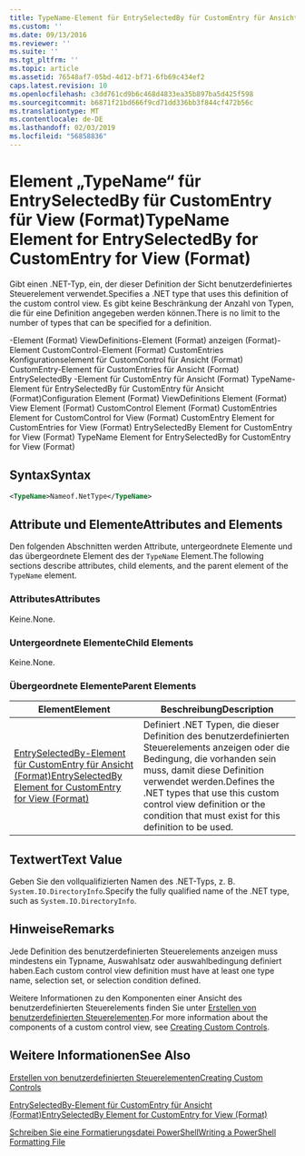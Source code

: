 ```yaml
---
title: TypeName-Element für EntrySelectedBy für CustomEntry für Ansicht (Format) | Microsoft-Dokumentation
ms.custom: ''
ms.date: 09/13/2016
ms.reviewer: ''
ms.suite: ''
ms.tgt_pltfrm: ''
ms.topic: article
ms.assetid: 76548af7-05bd-4d12-bf71-6fb69c434ef2
caps.latest.revision: 10
ms.openlocfilehash: c3dd761cd9b6c468d4833ea35b897ba5d425f598
ms.sourcegitcommit: b6871f21bd666f9cd71dd336bb3f844cf472b56c
ms.translationtype: MT
ms.contentlocale: de-DE
ms.lasthandoff: 02/03/2019
ms.locfileid: "56858836"
---
```

# <a name="typename-element-for-entryselectedby-for-customentry-for-view-format"></a><span data-ttu-id="65295-102">Element „TypeName“ für EntrySelectedBy für CustomEntry für View (Format)</span><span class="sxs-lookup"><span data-stu-id="65295-102">TypeName Element for EntrySelectedBy for CustomEntry for View (Format)</span></span>

<span data-ttu-id="65295-103">Gibt einen .NET-Typ, ein, der dieser Definition der Sicht benutzerdefiniertes Steuerelement verwendet.</span><span class="sxs-lookup"><span data-stu-id="65295-103">Specifies a .NET type that uses this definition of the custom control view.</span></span> <span data-ttu-id="65295-104">Es gibt keine Beschränkung der Anzahl von Typen, die für eine Definition angegeben werden können.</span><span class="sxs-lookup"><span data-stu-id="65295-104">There is no limit to the number of types that can be specified for a definition.</span></span>

<span data-ttu-id="65295-105">-Element (Format) ViewDefinitions-Element (Format) anzeigen (Format)-Element CustomControl-Element (Format) CustomEntries Konfigurationselement für CustomControl für Ansicht (Format) CustomEntry-Element für CustomEntries für Ansicht (Format) EntrySelectedBy -Element für CustomEntry für Ansicht (Format) TypeName-Element für EntrySelectedBy für CustomEntry für Ansicht (Format)</span><span class="sxs-lookup"><span data-stu-id="65295-105">Configuration Element (Format) ViewDefinitions Element (Format) View Element (Format) CustomControl Element (Format) CustomEntries Element for CustomControl for View (Format) CustomEntry Element for CustomEntries for View (Format) EntrySelectedBy Element for CustomEntry for View (Format) TypeName Element for EntrySelectedBy for CustomEntry for View (Format)</span></span>

## <a name="syntax"></a><span data-ttu-id="65295-106">Syntax</span><span class="sxs-lookup"><span data-stu-id="65295-106">Syntax</span></span>

```xml
<TypeName>Nameof.NetType</TypeName>
```

## <a name="attributes-and-elements"></a><span data-ttu-id="65295-107">Attribute und Elemente</span><span class="sxs-lookup"><span data-stu-id="65295-107">Attributes and Elements</span></span>

<span data-ttu-id="65295-108">Den folgenden Abschnitten werden Attribute, untergeordnete Elemente und das übergeordnete Element des der `TypeName` Element.</span><span class="sxs-lookup"><span data-stu-id="65295-108">The following sections describe attributes, child elements, and the parent element of the `TypeName` element.</span></span>

### <a name="attributes"></a><span data-ttu-id="65295-109">Attributes</span><span class="sxs-lookup"><span data-stu-id="65295-109">Attributes</span></span>

<span data-ttu-id="65295-110">Keine.</span><span class="sxs-lookup"><span data-stu-id="65295-110">None.</span></span>

### <a name="child-elements"></a><span data-ttu-id="65295-111">Untergeordnete Elemente</span><span class="sxs-lookup"><span data-stu-id="65295-111">Child Elements</span></span>

<span data-ttu-id="65295-112">Keine.</span><span class="sxs-lookup"><span data-stu-id="65295-112">None.</span></span>

### <a name="parent-elements"></a><span data-ttu-id="65295-113">Übergeordnete Elemente</span><span class="sxs-lookup"><span data-stu-id="65295-113">Parent Elements</span></span>

|<span data-ttu-id="65295-114">Element</span><span class="sxs-lookup"><span data-stu-id="65295-114">Element</span></span>|<span data-ttu-id="65295-115">Beschreibung</span><span class="sxs-lookup"><span data-stu-id="65295-115">Description</span></span>|
|-------------|-----------------|
|[<span data-ttu-id="65295-116">EntrySelectedBy-Element für CustomEntry für Ansicht (Format)</span><span class="sxs-lookup"><span data-stu-id="65295-116">EntrySelectedBy Element for CustomEntry for View (Format)</span></span>](./entryselectedby-element-for-customentry-for-customcontrol-for-view-format.md)|<span data-ttu-id="65295-117">Definiert .NET Typen, die dieser Definition des benutzerdefinierten Steuerelements anzeigen oder die Bedingung, die vorhanden sein muss, damit diese Definition verwendet werden.</span><span class="sxs-lookup"><span data-stu-id="65295-117">Defines the .NET types that use this custom control view definition or the condition that must exist for this definition to be used.</span></span>|

## <a name="text-value"></a><span data-ttu-id="65295-118">Textwert</span><span class="sxs-lookup"><span data-stu-id="65295-118">Text Value</span></span>

<span data-ttu-id="65295-119">Geben Sie den vollqualifizierten Namen des .NET-Typs, z. B. `System.IO.DirectoryInfo`.</span><span class="sxs-lookup"><span data-stu-id="65295-119">Specify the fully qualified name of the .NET type, such as `System.IO.DirectoryInfo`.</span></span>

## <a name="remarks"></a><span data-ttu-id="65295-120">Hinweise</span><span class="sxs-lookup"><span data-stu-id="65295-120">Remarks</span></span>

<span data-ttu-id="65295-121">Jede Definition des benutzerdefinierten Steuerelements anzeigen muss mindestens ein Typname, Auswahlsatz oder auswahlbedingung definiert haben.</span><span class="sxs-lookup"><span data-stu-id="65295-121">Each custom control view definition must have at least one type name, selection set, or selection condition defined.</span></span>

<span data-ttu-id="65295-122">Weitere Informationen zu den Komponenten einer Ansicht des benutzerdefinierten Steuerelements finden Sie unter [Erstellen von benutzerdefinierten Steuerelementen](./creating-custom-controls.md).</span><span class="sxs-lookup"><span data-stu-id="65295-122">For more information about the components of a custom control view, see [Creating Custom Controls](./creating-custom-controls.md).</span></span>

## <a name="see-also"></a><span data-ttu-id="65295-123">Weitere Informationen</span><span class="sxs-lookup"><span data-stu-id="65295-123">See Also</span></span>

[<span data-ttu-id="65295-124">Erstellen von benutzerdefinierten Steuerelementen</span><span class="sxs-lookup"><span data-stu-id="65295-124">Creating Custom Controls</span></span>](./creating-custom-controls.md)

[<span data-ttu-id="65295-125">EntrySelectedBy-Element für CustomEntry für Ansicht (Format)</span><span class="sxs-lookup"><span data-stu-id="65295-125">EntrySelectedBy Element for CustomEntry for View (Format)</span></span>](./entryselectedby-element-for-customentry-for-customcontrol-for-view-format.md)

[<span data-ttu-id="65295-126">Schreiben Sie eine Formatierungsdatei PowerShell</span><span class="sxs-lookup"><span data-stu-id="65295-126">Writing a PowerShell Formatting File</span></span>](./writing-a-powershell-formatting-file.md)

